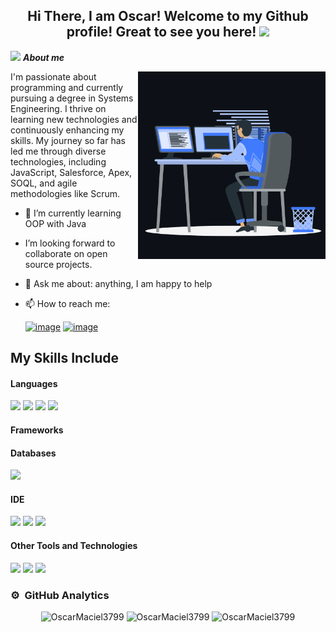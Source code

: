 <h2 align="center"> Hi There, I am Oscar! Welcome to my Github profile! Great to see you here! <img src="https://github.com/abdoachhoubi/abdoachhoubi/blob/main/gifs/Hi.gif" width="30"/></h2>

<img src="https://github.com/7oSkaaa/7oSkaaa/blob/main/Images/about_me.gif?raw=true" width="50px">&nbsp;***About me***  


<img align="right" width=300px src="https://raw.githubusercontent.com/SubhadeepZilong/SubhadeepZilong/main/icons/animation_500_kxa883sd.gif" alt="SubhadeepZilong" />
I'm passionate about programming and currently pursuing a degree in Systems Engineering. I thrive on learning new technologies and continuously enhancing my skills.
My journey so far has led me through diverse technologies, including JavaScript, Salesforce, Apex, SOQL, and agile methodologies like Scrum. 

- 🌱 I’m currently learning OOP with Java
- I’m looking forward to collaborate on open source projects.
- 💬 Ask me about: anything, I am happy to help
- 📫 How to reach me:

  [![image](https://img.shields.io/badge/LinkedIn-0077B5?style=for-the-badge&logo=linkedin&logoColor=white)](https://www.linkedin.com/in/oscarmaciel96/)
  [![image](https://img.shields.io/badge/Gmail-D14836?style=for-the-badge&logo=gmail&logoColor=white)](mailto:oscarfranciscomaciel@gmail.com)


## My Skills Include

<h4> Languages </h4>
<span> 
  <img src="https://img.shields.io/badge/HTML5-E34F26?style=for-the-badge&logo=html5&logoColor=white">
  <img src="https://img.shields.io/badge/CSS3-1572B6?style=for-the-badge&logo=css3&logoColor=white">
  <img src="https://img.shields.io/badge/JavaScript-F7DF1E?style=for-the-badge&logo=javascript&logoColor=black">
  <img src="https://img.shields.io/badge/Java-ED8B00?style=for-the-badge&logo=java&logoColor=white">
</span>

<h4> Frameworks </h4>
<span>
</span>

<h4> Databases </h4>
<span>
  <img src="https://img.shields.io/badge/MySQL-00000F?style=for-the-badge&logo=mysql&logoColor=white">
</span>

<h4> IDE </h4>
<span>
  <img src="https://img.shields.io/badge/Visual_Studio_Code-0078D4?style=for-the-badge&logo=visual%20studio%20code&logoColor=white">
  <img src="https://img.shields.io/badge/IntelliJIDEA-000000.svg?style=for-the-badge&logo=intellij-idea&logoColor=white">
  <img src="https://img.shields.io/badge/NetBeansIDE-1B6AC6.svg?style=for-the-badge&logo=apache-netbeans-ide&logoColor=white">
</span>


<h4> Other Tools and Technologies </h4>
<span>
  <img src="https://img.shields.io/badge/Git-F05032?style=for-the-badge&logo=git&logoColor=white">
  <img src="https://img.shields.io/badge/jira-%230A0FFF.svg?style=for-the-badge&logo=jira&logoColor=white">
  <img src="https://img.shields.io/badge/Trello-%23026AA7.svg?style=for-the-badge&logo=Trello&logoColor=white">
</span>

### ⚙️ &nbsp;GitHub Analytics
<div align="center">
    <img height="150em" src="https://github-readme-stats.vercel.app/api?username=OscarMaciel3799&show_icons=true&theme=algolia&hide_border=true&include_all_commits=true&count_private=true&locale=en&line_height=20" alt="OscarMaciel3799" />
  <img height="150em" src="https://github-readme-stats.vercel.app/api?username=OscarMaciel3799&show_icons=true&theme=algolia&locale=en&hide_border=true&include_all_commits=true&count_private=true&line_height=20" alt="OscarMaciel3799" />
    <img height="150em" src="https://github-readme-stats.vercel.app/api/top-langs?username=OscarMaciel3799&show_icons=true&theme=algolia&layout=compact&hide_border=true" alt="OscarMaciel3799" />
</div>

